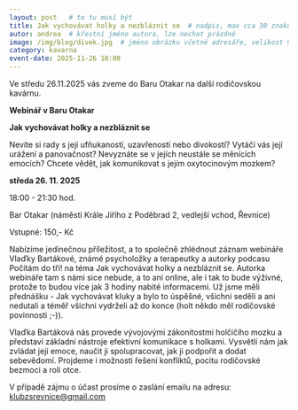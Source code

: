```yaml
---
layout: post   # to tu musí být
title: Jak vychovávat holky a nezbláznit se  # nadpis, max cca 30 znaků (vyzkoušet)
autor: andrea  # křestní jméno autora, lze nechat prázdné
image: /img/blog/divek.jpg  # jméno obrázku včetně adresáře, velikost 900x600
category: kavarna
event-date: 2025-11-26 18:00
---
```

Ve středu 26.11.2025 vás zveme do Baru Otakar na další rodičovskou kavárnu.

<!--vice-->


**Webinář v Baru Otakar**

**Jak vychovávat holky a nezbláznit se**

Nevíte si rady s její ufňukaností, uzavřeností nebo divokostí?
 Vytáčí vás její urážení a panovačnost?
Nevyznáte se v jejích neustále se měnících emocích? Chcete vědět, jak komunikovat s jejím oxytocinovým mozkem?

**středa 26. 11. 2025**

18:00 - 21:30 hod.

Bar Otakar (náměstí Krále Jiřího z Poděbrad 2, vedlejší vchod, Řevnice)

Vstupné: 150,- Kč 

Nabízíme jedinečnou příležitost, a to společně zhlédnout záznam webináře Vlaďky Bartákové, známé psycholožky a terapeutky a autorky podcasu Počítám do tří! na téma Jak vychovávat holky a nezbláznit se.
Autorka webináře tam s námi sice nebude, a to ani online, ale i tak to bude výživné, protože to budou více jak 3 hodiny nabité informacemi.
Už jsme měli přednášku - Jak vychovávat kluky a bylo to úspěšné, všichni seděli a ani nedutali a téměř všichni vydrželi až do konce (holt někdo měl rodičovské povinnosti ;-)).


Vlaďka Bartáková nás provede vývojovými zákonitostmi holčičího mozku a představí základní nástroje efektivní komunikace s holkami. Vysvětlí nám jak zvládat její emoce, naučit ji spolupracovat, jak ji podpořit a dodat sebevědomí. Projdeme i možnosti řešení konfliktů, pocitu rodičovské bezmoci a roli otce. 


V případě zájmu o účast prosíme o zaslání emailu na adresu: klubzsrevnice@gmail.com

<!--quote-->
